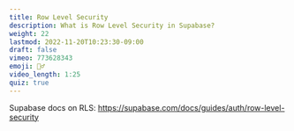 ```yaml
---
title: Row Level Security
description: What is Row Level Security in Supabase?
weight: 22
lastmod: 2022-11-20T10:23:30-09:00
draft: false
vimeo: 773628343
emoji: 👮‍♂️
video_length: 1:25
quiz: true
---
```


Supabase docs on RLS: https://supabase.com/docs/guides/auth/row-level-security